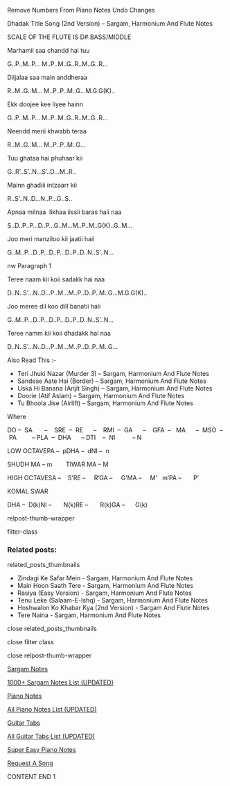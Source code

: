 
Remove Numbers From Piano Notes
Undo Changes

Dhadak Title Song (2nd Version) – Sargam, Harmonium And Flute Notes

SCALE OF THE FLUTE IS D# BASS/MIDDLE

Marhamii saa chandd hai tuu

G..P..M..P… M..P..M..G..R..M..G..R…

Diljalaa saa main anddheraa

R..M..G..M… M..P..P..M..G…M.G.G(K)..

Ekk doojee kee liyee hainn

G..P..M..P… M..P..M..G..R..M..G..R…

Neendd merii khwabb teraa

R..M..G..M… M..P..P..M..G…

Tuu ghataa hai phuhaar kii

G..R’..S’..N…S’..D…M..R..

Mainn ghadiii intzaarr kii

R..S’..N..D…N..P…G..S..

Apnaa milnaa  likhaa iissii baras haii naa

S..D..P..P…D..P…G..M…M..P..M..G(K)..G..M…

Joo meri manziloo kii jaatii haii

G..M..P…D..P…D..P…D..P..D..N..S’..N…

nw Paragraph 1

Teree naam kii koii sadakk hai naa

D..N..S’…N..D…P..M…M..P..D..P..M..G…M.G.G(K)..

Joo meree dil koo dill banatii haii

G..M..P…D..P…D..P…D..P..D..N..S’..N…

Teree namm kii koii dhadakk hai naa

D..N..S’…N..D…P..M…M..P..D..P..M..G…

Also Read This :-

* Teri Jhuki Nazar (Murder 3) – Sargam, Harmonium And Flute Notes
* Sandese Aate Hai (Border) – Sargam, Harmonium And Flute Notes
* Uska Hi Banana (Arijit Singh) – Sargam, Harmonium And Flute Notes
* Doorie (Atif Aslam) – Sargam, Harmonium And Flute Notes
* Tu Bhoola Jise (Airlift) – Sargam, Harmonium And Flute Notes

Where

DO –  SA       –    SRE  –  RE      –    RMI  –  GA      –    GFA  –   MA      –  MSO  –   PA         – PLA  –  DHA      – DTI    –  NI          – N

LOW OCTAVEPA –  pDHA –  dNI –  n

SHUDH MA – m        TIWAR MA – M

HIGH OCTAVESA –    S’RE –     R’GA –     G’MA –     M’   m’PA –       P’

KOMAL SWAR

DHA –  D(k)NI –       N(k)RE –       R(k)GA –      G(k)

relpost-thumb-wrapper

filter-class

### Related posts:

related_posts_thumbnails

* Zindagi Ke Safar Mein - Sargam, Harmonium And Flute Notes
* Main Hoon Saath Tere - Sargam, Harmonium And Flute Notes
* Rasiya (Easy Version) - Sargam, Harmonium And Flute Notes
* Tenu Leke (Salaam-E-Ishq) - Sargam, Harmonium And Flute Notes
* Hoshwalon Ko Khabar Kya (2nd Version) - Sargam And Flute Notes
* Tere Naina - Sargam, Harmonium And Flute Notes

close related_posts_thumbnails

close filter class

close relpost-thumb-wrapper

[Sargam Notes](https://www.notationsworld.com/sargam-notes.html)

[1000+ Sargam Notes List (UPDATED)](https://www.notationsworld.com/all-songs-list-sargam-notes.html)

[Piano Notes](https://www.notationsworld.com/piano-notes.html)

[All Piano Notes List (UPDATED)](https://www.notationsworld.com/all-songs-list-piano-notes.html)

[Guitar Tabs](https://www.notationsworld.com/guitar-tabs.html)

[All Guitar Tabs List (UPDATED)](https://www.notationsworld.com/all-songs-list-guitar-tabs.html)

[Super Easy Piano Notes](https://studywall.in/)

[Request A Song](https://www.notationsworld.com/request-a-song.html)

CONTENT END 1

